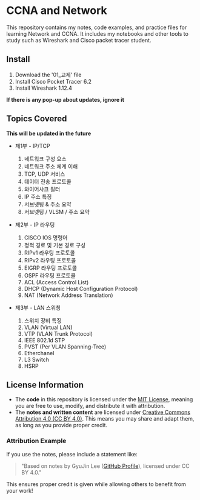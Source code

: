 # CCNA and Network
This repository contains my notes, code examples, and practice files for learning Network and CCNA. It includes my notebooks and other tools to study such as Wireshark and Cisco packet tracer student.

## Install
1. Download the '01_교제' file
2. Install Cisco Pocket Tracer 6.2 
3. Install Wireshark 1.12.4 

**If there is any pop-up about updates, ignore it**


## Topics Covered
**This will be updated in the future**
- 제1부 - IP/TCP 
  1. 네트워크 구성 요소
  2. 네트워크 주소 체계 이해
  3. TCP, UDP 서비스
  4. 데이터 전송 프로토콜
  5. 와이어샤크 필터
  6. IP 주소 특징
  7. 서브넷팅 & 주소 요약
  8. 서브넷팅 / VLSM / 주소 요약
 
- 제2부 - IP 라우팅 
  1. CISCO IOS 명령어
  2. 정적 경로 및 기본 경로 구성
  3. RIPv1 라우팅 프로토콜
  4. RIPv2 라우팅 프로토콜
  5. EIGRP 라우팅 프로토콜
  6. OSPF 라우팅 프로토콜
  7. ACL (Access Control List)
  8. DHCP (Dynamic Host Configuration Protocol)
  9. NAT (Network Address Translation)

- 제3부 - LAN 스위칭
  1. 스위치 장비 특징
  2. VLAN (Virtual LAN)
  3. VTP (VLAN Trunk Protocol)
  4. IEEE 802.1d STP
  5. PVST (Per VLAN Spanning-Tree)
  6. Etherchanel
  7. L3 Switch
  8. HSRP

## License Information

- The **code** in this repository is licensed under the [MIT License](LICENSE), meaning you are free to use, modify, and distribute it with attribution.
- The **notes and written content** are licensed under [Creative Commons Attribution 4.0 (CC BY 4.0)](https://creativecommons.org/licenses/by/4.0/). This means you may share and adapt them, as long as you provide proper credit.

### Attribution Example
If you use the notes, please include a statement like:
> "Based on notes by GyuJin Lee ([GitHub Profile](https://github.com/JinLeeGG)), licensed under CC BY 4.0."

This ensures proper credit is given while allowing others to benefit from your work!
